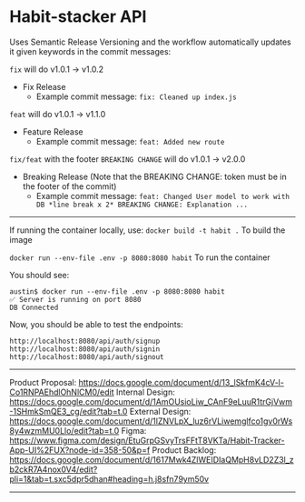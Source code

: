 # Habit-stacker API

Uses Semantic Release Versioning and the workflow automatically updates it given keywords in the commit messages:

`fix` will do v1.0.1 -> v1.0.2
- Fix Release
  - Example commit message: `fix: Cleaned up index.js`

`feat` will do v1.0.1 -> v1.1.0
- Feature Release
  - Example commit message: `feat: Added new route`
  
`fix/feat` with the footer `BREAKING CHANGE` will do v1.0.1 -> v2.0.0
- Breaking Release (Note that the BREAKING CHANGE:  token must be in the footer of the commit)
  - Example commit message: `feat: Changed User model to work with DB *line break x 2* BREAKING CHANGE: Explanation ...`
  
***

If running the container locally, use:
`docker build -t habit .`
To build the image

`docker run --env-file .env -p 8080:8080 habit`
To run the container

You should see:
```
austin$ docker run --env-file .env -p 8080:8080 habit
✅ Server is running on port 8080
DB Connected
```

Now, you should be able to test the endpoints:

`http://localhost:8080/api/auth/signup`
`http://localhost:8080/api/auth/signin`
`http://localhost:8080/api/auth/signout`


*****************************************
Product Proposal: https://docs.google.com/document/d/13_lSkfmK4cV-l-Co1RNPAEhdlOhNlCM0/edit
Internal Design: https://docs.google.com/document/d/1AmOUsioLiw_CAnF9eLuuR1trGjVwm-1SHmkSmQE3_cg/edit?tab=t.0
External Design: https://docs.google.com/document/d/1lZNVLpX_luz6rVLiwemglfco1gv0rWs8y4wzmMU0Llo/edit?tab=t.0
Figma: https://www.figma.com/design/EtuGrpGSvyTrsFFtT8VKTa/Habit-Tracker-App-UI%2FUX?node-id=358-50&p=f
Product Backlog: https://docs.google.com/document/d/1617Mwk4ZlWEIDIaQMpH8vLD2Z3l_zb2ckR7A4nox0V4/edit?pli=1&tab=t.sxc5dpr5dhan#heading=h.j8sfn79ym50v
*****************************************
